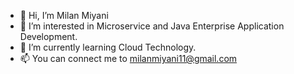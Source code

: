 - 👋 Hi, I’m Milan Miyani
- 👀 I’m interested in Microservice and Java Enterprise Application Development.
- 🌱 I’m currently learning Cloud Technology.
- 📫 You can connect me to milanmiyani11@gmail.com

<!---
mma150/mma150 is a ✨ special ✨ repository because its `README.md` (this file) appears on your GitHub profile.
You can click the Preview link to take a look at your changes.
--->
